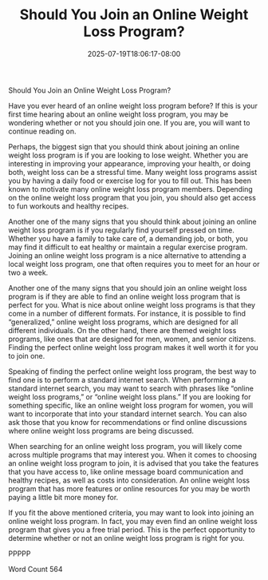 ﻿---
title: "Should You Join an Online Weight Loss Program?"
date: 2025-07-19T18:06:17-08:00
description: "TXT Tips for Web Success"
featured_image: "/images/TXT.jpg"
tags: ["TXT"]
---

Should You Join an Online Weight Loss Program?

Have you ever heard of an online weight loss program before? If this is your first time hearing about an online weight loss program, you may be wondering whether or not you should join one.  If you are, you will want to continue reading on.

Perhaps, the biggest sign that you should think about joining an online weight loss program is if you are looking to lose weight. Whether you are interesting in improving your appearance, improving your health, or doing both, weight loss can be a stressful time.  Many weight loss programs assist you by having a daily food or exercise log for you to fill out. This has been known to motivate many online weight loss program members.  Depending on the online weight loss program that you join, you should also get access to fun workouts and healthy recipes.

Another one of the many signs that you should think about joining an online weight loss program is if you regularly find yourself pressed on time. Whether you have a family to take care of, a demanding job, or both, you may find it difficult to eat healthy or maintain a regular exercise program.  Joining an online weight loss program is a nice alternative to attending a local weight loss program, one that often requires you to meet for an hour or two a week.

Another one of the many signs that you should join an online weight loss program is if they are able to find an online weight loss program that is perfect for you. What is nice about online weight loss programs is that they come in a number of different formats. For instance, it is possible to find “generalized,” online weight loss programs, which are designed for all different individuals.  On the other hand, there are themed weight loss programs, like ones that are designed for men, women, and senior citizens. Finding the perfect online weight loss program makes it well worth it for you to join one.

Speaking of finding the perfect online weight loss program, the best way to find one is to perform a standard internet search. When performing a standard internet search, you may want to search with phrases like “online weight loss programs,” or “online weight loss plans.”  If you are looking for something specific, like an online weight loss program for women, you will want to incorporate that into your standard internet search.  You can also ask those that you know for recommendations or find online discussions where online weight loss programs are being discussed.

When searching for an online weight loss program, you will likely come across multiple programs that may interest you. When it comes to choosing an online weight loss program to join, it is advised that you take the features that you have access to, like online message board communication and healthy recipes, as well as costs into consideration.  An online weight loss program that has more features or online resources for you may be worth paying a little bit more money for.

If you fit the above mentioned criteria, you may want to look into joining an online weight loss program.  In fact, you may even find an online weight loss program that gives you a free trial period.  This is the perfect opportunity to determine whether or not an online weight loss program is right for you.

PPPPP

Word Count 564

